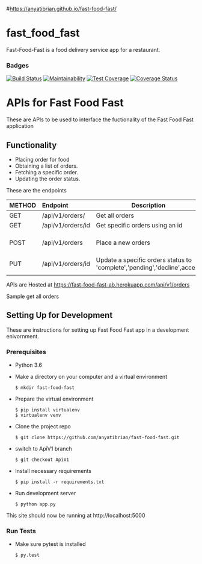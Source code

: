 #https://anyatibrian.github.io/fast-food-fast/
# fast_food_fast

Fast-Food-Fast is a food delivery service app for a restaurant.

### Badges
[![Build Status](https://travis-ci.com/anyatibrian/fast-food-fast.svg?branch=ApiV1)](https://travis-ci.com/anyatibrian/fast-food-fast)
[![Maintainability](https://api.codeclimate.com/v1/badges/bc4cef4996852a26c465/maintainability)](https://codeclimate.com/github/anyatibrian/fast-food-fast/maintainability)
[![Test Coverage](https://api.codeclimate.com/v1/badges/bc4cef4996852a26c465/test_coverage)](https://codeclimate.com/github/anyatibrian/fast-food-fast/test_coverage)
[![Coverage Status](https://coveralls.io/repos/github/anyatibrian/fast-food-fast/badge.svg?branch=ApiV1)](https://coveralls.io/github/anyatibrian/fast-food-fast?branch=ApiV1)

# APIs for Fast Food Fast

These are APIs to be used to interface the fuctionality of the Fast Food Fast application

## Functionality

- Placing order for food
- Obtaining a list of orders.
- Fetching a specific order.
- Updating the order status.

These are the endpoints

| METHOD | Endpoint          | Description                                                          | Body (json)                                                    |
| ------ | :---------------- | -------------------------------------------------------------------- | -------------------------------------------------------------- |
| GET    | /api/v1/orders/   | Get all orders                                                       |                                                                |
| GET    | /api/v1/orders/id | Get specific orders using an id                                      |                                                                |
| POST   | /api/v1/orders    | Place a new orders                                                   | username ,deliveryType,location ,  pieces  |
| PUT    | /api/v1/orders/id | Update a specific orders status to 'complete','pending','decline',accept | orderStatus                                                 |
|                                 |                                                                |

APIs are Hosted at https://fast-food-fast-ab.herokuapp.com/api/v1/orders

Sample get all orders

## Setting Up for Development

These are instructions for setting up Fast Food Fast app in a development enivornment.

### Prerequisites

- Python 3.6

- Make a directory on your computer and a virtual environment

  ```
  $ mkdir fast-food-fast
  ```

- Prepare the virtual environment

  ```
  $ pip install virtualenv
  $ virtualenv venv
  ```

- Clone the project repo

  ```
  $ git clone https://github.com/anyatibrian/fast-food-fast.git
  ```

* switch to ApiV1 branch

  ```
  $ git checkout ApiV1
  ```

* Install necessary requirements

  ```
  $ pip install -r requirements.txt
  ```

* Run development server
  ```
  $ python app.py
  ```

This site should now be running at http://localhost:5000

### Run Tests

- Make sure pytest is installed

  ```
  $ py.test
  ```
